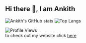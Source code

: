 ## Hi there 👋, I am Ankith
![Ankith's GitHub stats](https://github-readme-stats.vercel.app/api?username=AnkithAbhayan&theme=merko&include_all_commits=true)
![Top Langs](https://github-readme-stats.vercel.app/api/top-langs/?username=AnkithAbhayan&card_width=325)  
    
![Profile Views](https://api.ghprofile.me/view?username=AnkithAbhayan&label=profile_views)  
to check out my website click [here](https://www.youtube.com/watch?v=j5a0jTc9S10)

